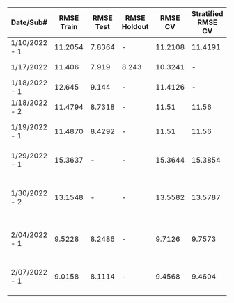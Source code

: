 |Date/Sub#|		RMSE Train|	RMSE Test|	RMSE Holdout|	RMSE CV	|	Stratified RMSE CV	| Actual RMSEs	|	Model Description|
|----------|----------|------|-------|-----------|----------|----------|-----------------------------|
|1/10/2022 - 1	|	11.2054 |	7.8364 | -	|	11.2108	| 11.4191 | 10.7437 |	RF, all data, fuzz=0.3, lat lon + day of season |
|1/17/2022	|	11.406	|	7.919	|	8.243	|	10.3241	|	- | 10.3993		|	By region, fuzz, no holdout, quadratic?|
|1/18/2022 - 1	|	12.645	|	9.144	|	-	|	11.4126	|	- | 11.3226	|		1/17 but no ground truth - CV calibration		|
|1/18/2022 - 2	|	11.4794 |	8.7318 | -	|	11.51	| 11.56 | 10.7002 |	RF, all data, state dummies + day of season		|
|1/19/2022 - 1	|	11.4870 |	8.4292 | -	|	11.51	| 11.56 | 9.7753 |	RF, all data including test, state dummies + day of season		|
|1/29/2022 - 1	|	15.3637 |	- | -	|	15.3644 | 15.3854 | 11.8648 |	RF, only data with MODIS imagery, state dummies + day of season	|
|1/30/2022 - 2	|	13.1548 |	- | -	|	13.5582 | 13.5787 | 9.1539 |	RF, only data with MODIS imagery, state dummies + day of season + MODIS prediction for CNN (32_18_8_3_0.13_50_44)	|
|2/04/2022 - 1	| 9.5228 | 8.2486 | -	| 9.7126 | 9.7573 | 8.3817 |	RF, all data, state dummies + MODIS prediction for CNN from 2/4	|
|2/07/2022 - 1	| 9.0158 | 8.1114 | -	| 9.4568 | 9.4604 | 8.0771 |	RF, all data, state dummies + MODIS prediction for CNN from 2/4	|
